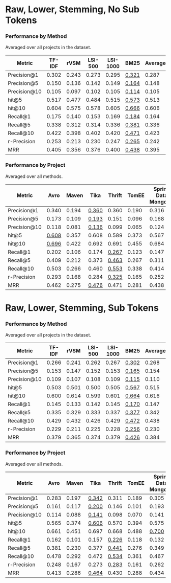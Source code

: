 # Raw, Lower, Stemming, No Sub Tokens

### Performance by Method

Averaged over all projects in the dataset.

| Metric       | TF-IDF | rVSM  | LSI-500 | LSI-1000 | BM25             | Average |
|--------------|--------|-------|---------|----------|------------------|---------|
| Precision@1  | 0.302  | 0.243 | 0.273   | 0.295    | <ins>0.321</ins> | 0.287   |
| Precision@5  | 0.150  | 0.136 | 0.142   | 0.149    | <ins>0.164</ins> | 0.148   |
| Precision@10 | 0.105  | 0.097 | 0.102   | 0.105    | <ins>0.114</ins> | 0.105   |
| hit@5        | 0.517  | 0.477 | 0.484   | 0.515    | <ins>0.573</ins> | 0.513   |
| hit@10       | 0.604  | 0.575 | 0.578   | 0.605    | <ins>0.666</ins> | 0.606   |
| Recall@1     | 0.175  | 0.140 | 0.153   | 0.169    | <ins>0.184</ins> | 0.164   |
| Recall@5     | 0.338  | 0.312 | 0.314   | 0.336    | <ins>0.381</ins> | 0.336   |
| Recall@10    | 0.422  | 0.398 | 0.402   | 0.420    | <ins>0.471</ins> | 0.423   |
| r-Precision  | 0.253  | 0.213 | 0.230   | 0.247    | <ins>0.265</ins> | 0.242   |
| MRR          | 0.405  | 0.356 | 0.376   | 0.400    | <ins>0.438</ins> | 0.395   |

### Performance by Project

Averaged over all methods.

| Metric       | Avro             | Maven | Tika             | Thrift           | TomEE | Spring Data MongoDB | Spring Roo | Average |
|--------------|------------------|-------|------------------|------------------|-------|---------------------|------------|---------|
| Precision@1  | 0.340            | 0.194 | <ins>0.360</ins> | 0.360            | 0.190 | 0.316               | 0.244      | 0.287   |
| Precision@5  | 0.173            | 0.109 | <ins>0.193</ins> | 0.151            | 0.096 | 0.168               | 0.147      | 0.148   |
| Precision@10 | 0.118            | 0.081 | <ins>0.136</ins> | 0.099            | 0.065 | 0.124               | 0.109      | 0.105   |
| hit@5        | <ins>0.608</ins> | 0.357 | 0.608            | 0.589            | 0.373 | 0.567               | 0.489      | 0.513   |
| hit@10       | <ins>0.696</ins> | 0.422 | 0.692            | 0.691            | 0.455 | 0.684               | 0.600      | 0.606   |
| Recall@1     | 0.202            | 0.106 | 0.174            | <ins>0.267</ins> | 0.123 | 0.147               | 0.130      | 0.164   |
| Recall@5     | 0.409            | 0.212 | 0.373            | <ins>0.463</ins> | 0.267 | 0.311               | 0.318      | 0.336   |
| Recall@10    | 0.503            | 0.266 | 0.460            | <ins>0.553</ins> | 0.338 | 0.414               | 0.426      | 0.423   |
| r-Precision  | 0.293            | 0.168 | 0.284            | <ins>0.325</ins> | 0.165 | 0.252               | 0.205      | 0.242   |
| MRR          | 0.462            | 0.275 | <ins>0.476</ins> | 0.471            | 0.281 | 0.438               | 0.360      | 0.395   |


# Raw, Lower, Stemming, Sub Tokens

### Performance by Method

Averaged over all projects in the dataset.

| Metric       | TF-IDF | rVSM  | LSI-500 | LSI-1000 | BM25             | Average |
|--------------|--------|-------|---------|----------|------------------|---------|
| Precision@1  | 0.266  | 0.241 | 0.262   | 0.267    | <ins>0.302</ins> | 0.268   |
| Precision@5  | 0.153  | 0.147 | 0.152   | 0.153    | <ins>0.165</ins> | 0.154   |
| Precision@10 | 0.109  | 0.107 | 0.108   | 0.109    | <ins>0.115</ins> | 0.110   |
| hit@5        | 0.503  | 0.501 | 0.500   | 0.505    | <ins>0.567</ins> | 0.515   |
| hit@10       | 0.600  | 0.614 | 0.599   | 0.601    | <ins>0.664</ins> | 0.616   |
| Recall@1     | 0.145  | 0.133 | 0.142   | 0.145    | <ins>0.170</ins> | 0.147   |
| Recall@5     | 0.335  | 0.329 | 0.333   | 0.337    | <ins>0.377</ins> | 0.342   |
| Recall@10    | 0.429  | 0.432 | 0.426   | 0.429    | <ins>0.472</ins> | 0.438   |
| r-Precision  | 0.229  | 0.211 | 0.225   | 0.228    | <ins>0.256</ins> | 0.230   |
| MRR          | 0.379  | 0.365 | 0.374   | 0.379    | <ins>0.426</ins> | 0.384   |

### Performance by Project

Averaged over all methods.

| Metric       | Avro  | Maven | Tika             | Thrift           | TomEE | Spring Data MongoDB | Spring Roo | Average |
|--------------|-------|-------|------------------|------------------|-------|---------------------|------------|---------|
| Precision@1  | 0.283 | 0.197 | <ins>0.342</ins> | 0.311            | 0.189 | 0.305               | 0.246      | 0.268   |
| Precision@5  | 0.161 | 0.117 | <ins>0.200</ins> | 0.146            | 0.101 | 0.193               | 0.159      | 0.154   |
| Precision@10 | 0.114 | 0.088 | <ins>0.141</ins> | 0.098            | 0.070 | 0.141               | 0.118      | 0.110   |
| hit@5        | 0.565 | 0.374 | <ins>0.606</ins> | 0.570            | 0.394 | 0.575               | 0.523      | 0.515   |
| hit@10       | 0.661 | 0.451 | 0.697            | 0.668            | 0.488 | <ins>0.700</ins>    | 0.644      | 0.616   |
| Recall@1     | 0.162 | 0.101 | 0.157            | <ins>0.226</ins> | 0.118 | 0.132               | 0.131      | 0.147   |
| Recall@5     | 0.381 | 0.230 | 0.377            | <ins>0.441</ins> | 0.276 | 0.349               | 0.342      | 0.342   |
| Recall@10    | 0.478 | 0.292 | 0.472            | <ins>0.534</ins> | 0.361 | 0.467               | 0.460      | 0.438   |
| r-Precision  | 0.248 | 0.167 | 0.273            | <ins>0.283</ins> | 0.161 | 0.262               | 0.217      | 0.230   |
| MRR          | 0.413 | 0.286 | <ins>0.464</ins> | 0.430            | 0.288 | 0.434               | 0.378      | 0.384   |
